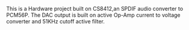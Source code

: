 This is a Hardware project built on CS8412,an SPDIF audio converter to PCM56P. The DAC output is built on active Op-Amp current to voltage converter and 51KHz cutoff active filter.  
